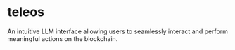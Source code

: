 # teleos
An intuitive LLM interface allowing users to seamlessly interact and perform meaningful actions on the blockchain.
